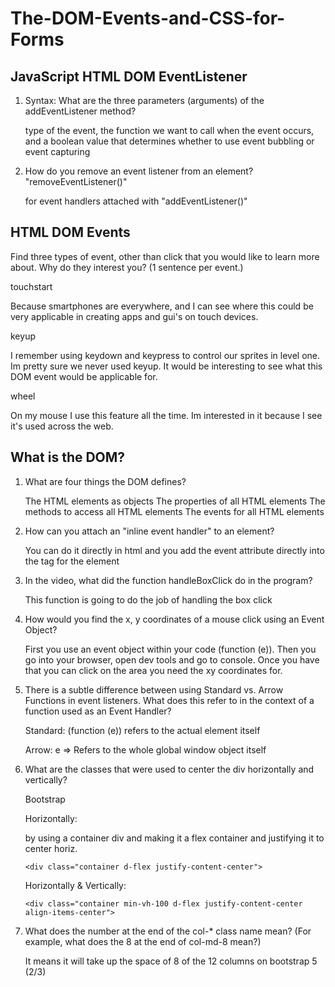 # The-DOM-Events-and-CSS-for-Forms

## JavaScript HTML DOM EventListener

1. Syntax: What are the three parameters (arguments) of the addEventListener method?

   type of the event, the function we want to call when the event occurs, and a boolean value that determines whether to use event bubbling or event capturing

2. How do you remove an event listener from an element? "removeEventListener()"

   for event handlers attached with "addEventListener()"

## HTML DOM Events

Find three types of event, other than click that you would like to learn more about. Why do they interest you? (1 sentence per event.)

touchstart

Because smartphones are everywhere, and I can see where this could be very applicable in creating apps and gui's on touch devices.

keyup

I remember using keydown and keypress to control our sprites in level one. Im pretty sure we never used keyup. It would be interesting to see what this DOM event would be applicable for.

wheel

On my mouse I use this feature all the time. Im interested in it because I see it's used across the web.






## What is the DOM?

1. What are four things the DOM defines? 

    The HTML elements as objects
    The properties of all HTML elements
    The methods to access all HTML elements
    The events for all HTML elements


2. How can you attach an "inline event handler" to an element?

   You can do it directly in html and you add the event attribute directly into the tag for the element
   
3. In the video, what did the function handleBoxClick do in the program?

   This function is going to do the job of handling the box click

4. How would you find the x, y coordinates of a mouse click using an Event Object?

   First you use an event object within your code (function (e)). Then you go into your browser, open dev tools and go to console. Once you have that you can click on the area you need the xy coordinates for.
 
5. There is a subtle difference between using Standard vs. Arrow Functions in event listeners. What does this refer to in the context of a function used as an Event Handler?

   Standard: (function (e)) refers to the actual element itself 

   Arrow: e => Refers to the whole global window object itself

7. What are the classes that were used to center the div horizontally and vertically?

   Bootstrap

   Horizontally:

   by using a container div and making it a flex container and justifying it to center horiz.
   
   ```
   <div class="container d-flex justify-content-center">
   ```

   Horizontally & Vertically:

   ```
   <div class="container min-vh-100 d-flex justify-content-center align-items-center">
   
8. What does the number at the end of the col-* class name mean? (For example, what does the 8 at the end of col-md-8 mean?)

   It means it will take up the space of 8 of the 12 columns on bootstrap 5 (2/3)


